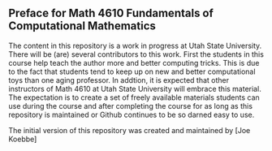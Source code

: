 ## Preface for Math 4610 Fundamentals of Computational Mathematics

The content in this repository is a work in progress at Utah State University. There will be (are) several contributors to this
work. First the students in this course help teach the author more and better computing tricks. This is due to the fact that
students tend to keep up on new and better computational toys than one aging professor. In addtion, it is expected that other
instructors of Math 4610 at Utah State University will embrace this material. The expectation is to create a set of freely
available materials students can use during the course and after completing the course for as long as this repository is
maintained or Github continues to be so darned easy to use.

The initial version of this repository was created and maintained by [Joe Koebbe]
